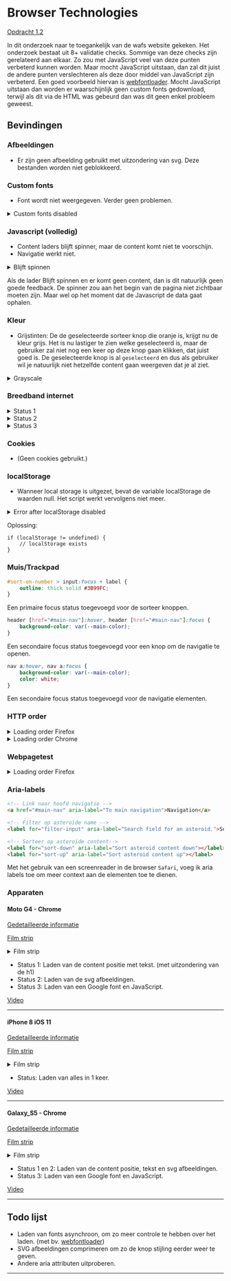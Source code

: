 # Browser Technologies

[Opdracht 1.2](ASSIGNMENT.md)

In dit onderzoek naar te toegankelijk van de wafs website gekeken. Het onderzoek bestaat uit 8+ validatie checks. Sommige van deze checks zijn gerelateerd aan elkaar. Zo zou met JavaScript veel van deze punten verbeterd kunnen worden. Maar mocht JavaScript uitstaan, dan zal dit juist de andere punten verslechteren als deze door middel van JavaScript zijn verbeterd. Een goed voorbeeld hiervan is [webfontloader](https://github.com/typekit/webfontloader). Mocht JavaScript uitstaan dan worden er waarschijnlijk geen custom fonts gedownload, terwijl als dit via de HTML was gebeurd dan was dit geen enkel probleem geweest.

## Bevindingen
### Afbeeldingen
* Er zijn geen afbeelding gebruikt met uitzondering van svg. Deze bestanden worden niet geblokkeerd.
### Custom fonts
* Font wordt niet weergegeven. Verder geen problemen.

<details>
    <summary>Custom fonts disabled</summary>
    <img src="https://iiyama12.github.io/browser-technologies-1/opdracht1/readme-content/custom-font.png" alt="custom font">
</details>

### Javascript (volledig)
* Content laders blijft spinner, maar de content komt niet te voorschijn.
* Navigatie werkt niet.

<details>
    <summary>Blijft spinnen</summary>
    <img src="https://iiyama12.github.io/browser-technologies-1/opdracht1/readme-content/loading.png" alt="Blijft spinnen">
</details>

Als de lader Blijft spinnen en er komt geen content, dan is dit natuurlijk geen goede feedback. De spinner zou aan het begin van de pagina niet zichtbaar moeten zijn. Maar wel op het moment dat de Javascript de data gaat ophalen.

### Kleur
* Grijstinten: De de geselecteerde sorteer knop die oranje is, krijgt nu de kleur grijs. Het is nu lastiger te zien welke geselecteerd is, maar de gebruiker zal niet nog een keer op deze knop gaan klikken, dat juist goed is. De geselecteerde knop is al `geselecteerd` en dus als gebruiker wil je natuurlijk niet hetzelfde content gaan weergeven dat je al ziet.

<details>
    <summary>Grayscale</summary>
    <img src="https://iiyama12.github.io/browser-technologies-1/opdracht1/readme-content/grayscale.png" alt="Grayscale">
</details>


### Breedband internet

<details>
    <summary>Status 1</summary>
    <p>Basis content wordt getoond, met uitzondering van:</p>
    <ul>
        <li>De `Sort by:` lijst, deze wordt door JavaScript toegevoegd.</li>
        <li>Pagina titel, deze is op een Google font aan het wachten.</li>
    </ul>
    <img src="https://iiyama12.github.io/browser-technologies-1/opdracht1/readme-content/bandwidth1.png" alt="Bandwidth state1">

</details>
<details>
    <summary>Status 2</summary>
    <p>Vervolgens is de JavaScript en font geladen.</p>
    <img src="https://iiyama12.github.io/browser-technologies-1/opdracht1/readme-content/bandwidth2.png" alt="Bandwidth state2">

</details>
<details>
    <summary>Status 3</summary>
    <p>De aanvraag naar de API is teruggestuurd.</p>
    <img src="https://iiyama12.github.io/browser-technologies-1/opdracht1/readme-content/bandwidth3.png" alt="Bandwidth state3">
</details>

### Cookies
* (Geen cookies gebruikt.)

### localStorage
* Wanneer local storage is uitgezet, bevat de variable localStorage de waarden null. Het script werkt vervolgens niet meer.

<details>
    <summary>Error after localStorage disabled</summary>
    <img src="https://iiyama12.github.io/browser-technologies-1/opdracht1/readme-content/localstorage-null.png" alt="Error after localStorage disabled">
</details>

Oplossing:
```JS
if (localStorage != undefined) {
    // localStorage exists
}
```

### Muis/Trackpad

```CSS
#sort-on-number > input:focus + label {
    outline: thick solid #3B99FC;
}
```
Een primaire focus status toegevoegd voor de sorteer knoppen.

```CSS
header [href="#main-nav"]:hover, header [href="#main-nav"]:focus {
    background-color: var(--main-color);
}
```
Een secondaire focus status toegevoegd voor een knop om de navigatie te openen.


```CSS
nav a:hover, nav a:focus {
    background-color: var(--main-color);
    color: white;
}
```
Een secondaire focus status toegevoegd voor de navigatie elementen.


### HTTP order
<details>
    <summary>Loading order Firefox</summary>
    <img src="https://iiyama12.github.io/browser-technologies-1/opdracht1/readme-content/loading-order-firefox.png" alt="Loading order">
</details>
<details>
    <summary>Loading order Chrome</summary>
    <img src="https://iiyama12.github.io/browser-technologies-1/opdracht1/readme-content/loading-order-chrome.png" alt="Loading order">
</details>

### Webpagetest
<details>
    <summary>Loading order Firefox</summary>
    <img src="https://iiyama12.github.io/browser-technologies-1/opdracht1/readme-content/webpagetest.png" alt="Webpagetest">
</details>


### Aria-labels
```HTML
<!-- Link naar hoofd navigatie -->
<a href="#main-nav" aria-label="To main navigation">Navigation</a>

<!-- Filter op asteroïde name -->
<label for="filter-input" aria-label="Search field for an asteroid.">Search:</label>

<!-- Sorteer op asteroïde content-->
<label for="sort-down" aria-label="Sort asteroid content down"></label>
<label for="sort-up" aria-label="Sort asteroid content up"></label>
```

Met het gebruik van een screenreader in de browser `Safari`, voeg ik aria labels toe om meer context aan de elementen toe te dienen.

### Apparaten

#### Moto G4 - Chrome
[Gedetailleerde informatie](https://www.webpagetest.org/result/180315_92_5ddc8b3b8bc4062373c74b4babbdf9a3/)

[Film strip](https://www.webpagetest.org/video/compare.php?tests=180315_92_5ddc8b3b8bc4062373c74b4babbdf9a3-r:1-c:0)

<details>
    <summary>Film strip</summary>
    <img alt="Status 1" src="https://www.webpagetest.org/results/18/03/15/92/5ddc8b3b8bc4062373c74b4babbdf9a3/video_1/ms_001467.jpg">
    <p>62% - 1.5s </p>
    <img alt="Status 2" src="https://www.webpagetest.org/results/18/03/15/92/5ddc8b3b8bc4062373c74b4babbdf9a3/video_1/ms_001534.jpg">
    <p>62% - 1.6s</p>
    <img alt="Status 3" src="https://www.webpagetest.org/results/18/03/15/92/5ddc8b3b8bc4062373c74b4babbdf9a3/video_1/ms_001678.jpg">
    <p>100% - 1.7s</p>
</details>

* Status 1: Laden van de content positie met tekst. (met uitzondering van de h1)
* Status 2: Laden van de svg afbeeldingen.
* Status 3: Laden van een Google font en JavaScript.



[Video](https://www.webpagetest.org/video/view.php?id=180315_DG_830cc767a5826f7919688cda71fca659.1.0&embed=1&width=408&height=592)

-----------------

#### iPhone 8 iOS 11
[Gedetailleerde informatie](https://www.webpagetest.org/result/180315_E7_5515b7f027756cbcca4e3606e60243b6/)

[Film strip](https://www.webpagetest.org/video/compare.php?tests=180315_E7_5515b7f027756cbcca4e3606e60243b6-r:1-c:0)

<details>
    <summary>Film strip</summary>
    <img alt="Status 1" src="https://www.webpagetest.org/results/18/03/15/E7/5515b7f027756cbcca4e3606e60243b6/video_1/ms_001117.jpg">
    <p>100% - 1.2s</p>
</details>

* Status: Laden van alles in 1 keer.


[Video](https://www.webpagetest.org/results/video/18/03/15/E7/5515b7f027756cbcca4e3606e60243b6.1.0/video.mp4)

-----------------

#### Galaxy_S5 - Chrome
[Gedetailleerde informatie](https://www.webpagetest.org/result/180315_DG_830cc767a5826f7919688cda71fca659/)

[Film strip](https://www.webpagetest.org/video/compare.php?tests=180315_DG_830cc767a5826f7919688cda71fca659-r:1-c:0)

<details style="display:flex">
    <summary>Film strip</summary>
    <img alt="Status 1" src="https://www.webpagetest.org/results/18/03/15/DG/830cc767a5826f7919688cda71fca659/video_1/ms_001188.jpg">
    <p>58% - 1.2s</p>
    <img alt="Status 2" src="https://www.webpagetest.org/results/18/03/15/DG/830cc767a5826f7919688cda71fca659/video_1/ms_001188.jpg">
    <p>58% - 1.4s</p>
    <img alt="Status 3" src="https://www.webpagetest.org/results/18/03/15/DG/830cc767a5826f7919688cda71fca659/video_1/ms_001422.jpg">
    <p>100% - 1.5s</p>
</details>

* Status 1 en 2: Laden van de content positie, tekst en svg afbeeldingen.
* Status 3: Laden van een Google font en JavaScript.

[Video](https://www.webpagetest.org/results/video/18/03/15/DG/830cc767a5826f7919688cda71fca659.1.0/video.mp4)

-----------------

## Todo lijst
* Laden van fonts asynchroon, om zo meer controle te hebben over het laden. (met bv. [webfontloader](https://github.com/typekit/webfontloader))
* SVG afbeeldingen comprimeren om zo de knop stijling eerder weer te geven.
* Andere aria attributen uitproberen.



-----------------
